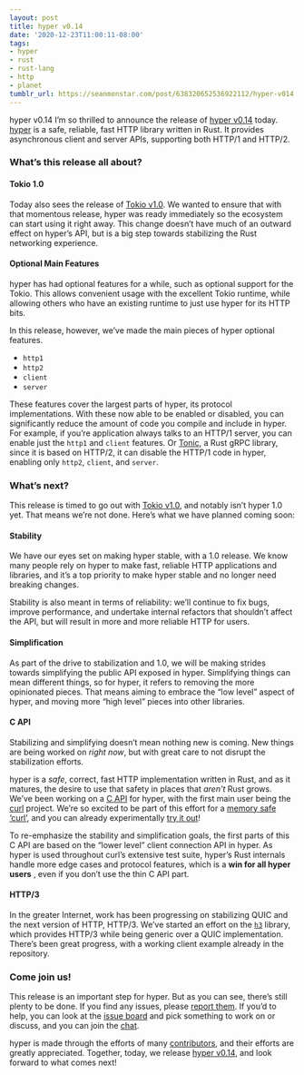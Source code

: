 ```yaml
---
layout: post
title: hyper v0.14
date: '2020-12-23T11:00:11-08:00'
tags:
- hyper
- rust
- rust-lang
- http
- planet
tumblr_url: https://seanmonstar.com/post/638320652536922112/hyper-v014
---
```

hyper v0.14 I’m so thrilled to announce the release of [hyper v0.14](https://github.com/hyperium/hyper/releases/tag/v0.14.0) today. [hyper](https://hyper.rs) is a safe, reliable, fast HTTP library written in Rust. It provides asynchronous client and server APIs, supporting both HTTP/1 and HTTP/2.

### What’s this release all about?

#### Tokio 1.0

Today also sees the release of [Tokio v1.0](https://tokio.rs/blog/2020-12-tokio-1-0). We wanted to ensure that with that momentous release, hyper was ready immediately so the ecosystem can start using it right away. This change doesn’t have much of an outward effect on hyper’s API, but is a big step towards stabilizing the Rust networking experience.

#### Optional Main Features

hyper has had optional features for a while, such as optional support for the Tokio. This allows convenient usage with the excellent Tokio runtime, while allowing others who have an existing runtime to just use hyper for its HTTP bits.

In this release, however, we’ve made the main pieces of hyper optional features.

- `http1`
- `http2`
- `client`
- `server`

These features cover the largest parts of hyper, its protocol implementations. With these now able to be enabled or disabled, you can significantly reduce the amount of code you compile and include in hyper. For example, if you’re application always talks to an HTTP/1 server, you can enable just the `http1` and `client` features. Or [Tonic](https://github.com/hyperium/tonic), a Rust gRPC library, since it is based on HTTP/2, it can disable the HTTP/1 code in hyper, enabling only `http2`, `client`, and `server`.

### What’s next?

This release is timed to go out with [Tokio v1.0](https://tokio.rs/blog/2020-12-tokio-1-0), and notably isn’t hyper 1.0 yet. That means we’re not done. Here’s what we have planned coming soon:

#### Stability

We have our eyes set on making hyper stable, with a 1.0 release. We know many people rely on hyper to make fast, reliable HTTP applications and libraries, and it’s a top priority to make hyper stable and no longer need breaking changes.

Stability is also meant in terms of reliability: we’ll continue to fix bugs, improve performance, and undertake internal refactors that shouldn’t affect the API, but will result in more and more reliable HTTP for users.

#### Simplification

As part of the drive to stabilization and 1.0, we will be making strides towards simplifying the public API exposed in hyper. Simplifying things can mean different things, so for hyper, it refers to removing the more opinionated pieces. That means aiming to embrace the “low level” aspect of hyper, and moving more “high level” pieces into other libraries.

#### C API

Stabilizing and simplifying doesn’t mean nothing new is coming. New things are being worked on _right now_, but with great care to not disrupt the stabilization efforts.

hyper is a _safe_, correct, fast HTTP implementation written in Rust, and as it matures, the desire to use that safety in places that _aren’t_ Rust grows. We’ve been working on a [C API](https://github.com/hyperium/hyper/pull/2278) for hyper, with the first main user being the [curl](https://daniel.haxx.se/blog/2020/10/09/rust-in-curl-with-hyper/) project. We’re so excited to be part of this effort for a [memory safe ‘curl’](https://www.abetterinternet.org/post/memory-safe-curl/), and you can already experimentally [try it out](https://github.com/curl/curl/wiki/Hyper)!

To re-emphasize the stability and simplification goals, the first parts of this C API are based on the “lower level” client connection API in hyper. As hyper is used throughout curl’s extensive test suite, hyper’s Rust internals handle more edge cases and protocol features, which is a **win for all hyper users** , even if you don’t use the thin C API part.

#### HTTP/3

In the greater Internet, work has been progressing on stabilizing QUIC and the next version of HTTP, HTTP/3. We’ve started an effort on the [`h3`](https://github.com/hyperium/h3) library, which provides HTTP/3 while being generic over a QUIC implementation. There’s been great progress, with a working client example already in the repository.

### Come join us!

This release is an important step for hyper. But as you can see, there’s still plenty to be done. If you find any issues, please [report them](https://github.com/hyperium/hyper/issues). If you’d to help, you can look at the [issue board](https://github.com/hyperium/hyper/issues) and pick something to work on or discuss, and you can join the [chat](https://discord.gg/kkwpueZ).

hyper is made through the efforts of many [contributors](https://github.com/hyperium/hyper/graphs/contributors), and their efforts are greatly appreciated. Together, today, we release [hyper v0.14](https://github.com/hyperium/hyper/releases/tag/v0.14.0), and look forward to what comes next!

